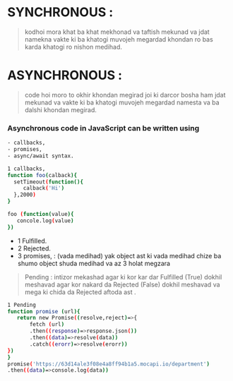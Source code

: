 # SYNCHRONOUS :
> kodhoi mora khat ba khat mekhonad va taftish mekunad va jdat namekna vakte ki ba khatogi muvojeh megardad khondan ro bas karda khatogi ro nishon medihad.

# ASYNCHRONOUS : 
> code hoi moro to okhir khondan megirad joi ki darcor bosha ham jdat mekunad va vakte ki ba khatogi muvojeh megardad namesta va ba dalshi khondan megirad.


### Asynchronous code in JavaScript can be written using 
```sh
- callbacks,
- promises,
- async/await syntax.
```

```sh
1 callbacks,
function foo(calback){
  setTimeout(function(){
     calback('Hi')
  },2000)
}

foo (function(value){
   concole.log(value)
})
```

- 1 Fulfilled. 
- 2 Rejected.
- 3 promises, : (vada medihad) yak object ast ki vada medihad chize ba shumo object shuda medihad va az 3 holat megzara
> Pending : intizor mekashad agar ki kor kar dar Fulfilled (True) dokhil meshavad agar kor nakard da Rejected (False)
> dokhil meshavad va mega ki chida da Rejected aftoda ast .


```sh
1 Pending
function promise (url){
   return new Promise((resolve,reject)=>{
       fetch (url)
       .then((response)=>response.json())
       .then((data)=>resolve(data))
       .catch((erorr)=>resolve(erorr))
})
}
promise('https://63d14ale3f08e4a8ff94b1a5.mocapi.io/department')
.then((data)=>console.log(data))
```
